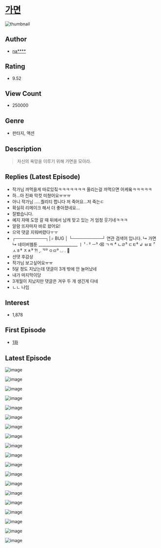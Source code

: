# [가면](https://comic.naver.com/bestChallenge/list?titleId=745628)
![thumbnail](https://image-comic.pstatic.net/user_contents_data/challenge_comic/2020/10/30/319560/thumbnail_202x1642f19ef32_deef_4daf_89bf_525f64d901b1_00000911.JPEG)

## Author
- [na****](https://comic.naver.com/artistTitle?id=319560)

## Rating
- 9.52

## View Count
- 250000

## Genre
- 판타지, 액션

## Description
> 자신의 욕망을 이루기 위해 가면을 모아라.

## Replies (Latest Episode)
- 작가님 까먹을게 따로있짘ㅋㅋㅋㅋㅋㅋㅋ 올리는걸 까먹으면 어케욬ㅋㅋㅋㅋㅋ
- 하...아 진짜 막컷 미쳤어요ㅠㅠㅠ
- 아니 작가님 .....퀄리티 쩝니다 저 죽어요...저 죽는ㄷ
- 확실히 리메이크 해서 더 좋아졌네요...
- 잘봤습니다.
- 예지 자매 도망 갈 때 뒤에서 남캐 맞고 있는 거 엄청 웃기네ㅋㅋㅋ
- 알람 뜨자마자 바로 왔어요!
- 으악 댓글 지워버렸다ㅜㅜ
- ┌──────────┐│⌕ BUG │ └──────────┘ 연관 검색어 입니다. ↳ 가면 ↳ 네이버웹툰 ____________________ ㅣ ¹ · ² ㅡ³ ⌫ ㄱㅋ ⁴ ㄴㄹ⁵ ㄷㅌ⁶ ↲ ㅂㅍ ⁷ ㅅㅎ⁸ ㅈㅊ⁹ ?! ,. ¹²³ ㅇㅁ⁰ ⌴ . 
- 선댓 후감상
- 작가님 보고싶어요ㅠㅠ
- 5달 정도 지났는데 댓글이 3개 밖에 안 늘어났네
- 내가 마지막이당
- 3개월이 지났지만 댓글은 겨우 두 개 생긴게 다네
- ㄴㄴ 나임

## Interest
- 1,878

## First Episode
- [1화](https://comic.naver.com/bestChallenge/detail?titleId=745628&no=23)

## Latest Episode
![image](https://image-comic.pstatic.net/user_contents_data/challenge_comic/2022/01/07/319560/upload_3979324128751923557.jpeg)

![image](https://image-comic.pstatic.net/user_contents_data/challenge_comic/2022/01/07/319560/upload_4123107277952725296.jpeg)

![image](https://image-comic.pstatic.net/user_contents_data/challenge_comic/2022/01/07/319560/upload_3919880114877576033.jpeg)

![image](https://image-comic.pstatic.net/user_contents_data/challenge_comic/2022/01/07/319560/upload_7162520216636766520.jpeg)

![image](https://image-comic.pstatic.net/user_contents_data/challenge_comic/2022/01/07/319560/upload_3991650745101792308.jpeg)

![image](https://image-comic.pstatic.net/user_contents_data/challenge_comic/2022/01/07/319560/upload_3907210434653204788.jpeg)

![image](https://image-comic.pstatic.net/user_contents_data/challenge_comic/2022/01/07/319560/upload_7233124466658927161.jpeg)

![image](https://image-comic.pstatic.net/user_contents_data/challenge_comic/2022/01/07/319560/upload_3976785364939989552.jpeg)

![image](https://image-comic.pstatic.net/user_contents_data/challenge_comic/2022/01/07/319560/upload_7003715776417903206.jpeg)

![image](https://image-comic.pstatic.net/user_contents_data/challenge_comic/2022/01/07/319560/upload_7306307969243833657.jpeg)

![image](https://image-comic.pstatic.net/user_contents_data/challenge_comic/2022/01/07/319560/upload_3761411915702821168.jpeg)

![image](https://image-comic.pstatic.net/user_contents_data/challenge_comic/2022/01/07/319560/upload_7292789474501931621.jpeg)

![image](https://image-comic.pstatic.net/user_contents_data/challenge_comic/2022/01/07/319560/upload_4063145407107457890.jpeg)

![image](https://image-comic.pstatic.net/user_contents_data/challenge_comic/2022/01/07/319560/upload_3545285299420608820.jpeg)

![image](https://image-comic.pstatic.net/user_contents_data/challenge_comic/2022/01/07/319560/upload_4050765082252502626.jpeg)

![image](https://image-comic.pstatic.net/user_contents_data/challenge_comic/2022/01/07/319560/upload_3833745473499443257.jpeg)

![image](https://image-comic.pstatic.net/user_contents_data/challenge_comic/2022/01/07/319560/upload_7089898582394943843.jpeg)

![image](https://image-comic.pstatic.net/user_contents_data/challenge_comic/2022/01/07/319560/upload_7291948128238252600.jpeg)

![image](https://image-comic.pstatic.net/user_contents_data/challenge_comic/2022/01/07/319560/upload_7377569336471926832.jpeg)
